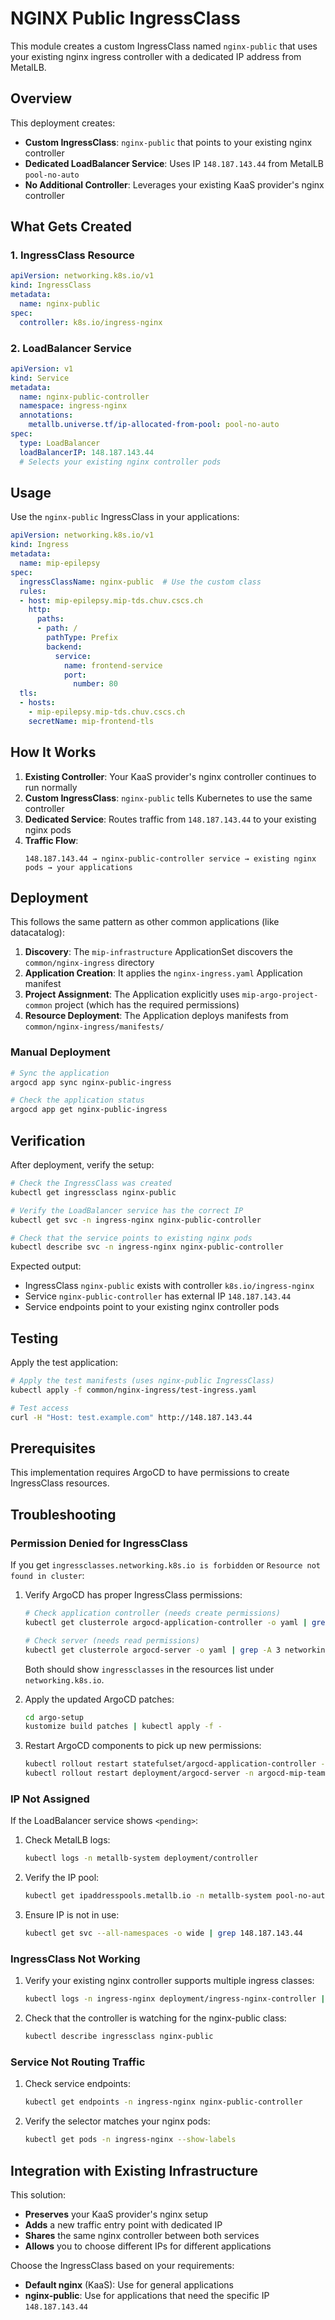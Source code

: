 # NGINX Public IngressClass

This module creates a custom IngressClass named `nginx-public` that uses your existing nginx ingress controller with a dedicated IP address from MetalLB.

## Overview

This deployment creates:

- **Custom IngressClass**: `nginx-public` that points to your existing nginx controller
- **Dedicated LoadBalancer Service**: Uses IP `148.187.143.44` from MetalLB `pool-no-auto`
- **No Additional Controller**: Leverages your existing KaaS provider's nginx controller

## What Gets Created

### 1. IngressClass Resource

```yaml
apiVersion: networking.k8s.io/v1
kind: IngressClass
metadata:
  name: nginx-public
spec:
  controller: k8s.io/ingress-nginx
```

### 2. LoadBalancer Service

```yaml
apiVersion: v1
kind: Service
metadata:
  name: nginx-public-controller
  namespace: ingress-nginx
  annotations:
    metallb.universe.tf/ip-allocated-from-pool: pool-no-auto
spec:
  type: LoadBalancer
  loadBalancerIP: 148.187.143.44
  # Selects your existing nginx controller pods
```

## Usage

Use the `nginx-public` IngressClass in your applications:

```yaml
apiVersion: networking.k8s.io/v1
kind: Ingress
metadata:
  name: mip-epilepsy
spec:
  ingressClassName: nginx-public  # Use the custom class
  rules:
  - host: mip-epilepsy.mip-tds.chuv.cscs.ch
    http:
      paths:
      - path: /
        pathType: Prefix
        backend:
          service:
            name: frontend-service
            port:
              number: 80
  tls:
  - hosts:
    - mip-epilepsy.mip-tds.chuv.cscs.ch
    secretName: mip-frontend-tls
```

## How It Works

1. **Existing Controller**: Your KaaS provider's nginx controller continues to run normally
2. **Custom IngressClass**: `nginx-public` tells Kubernetes to use the same controller
3. **Dedicated Service**: Routes traffic from `148.187.143.44` to your existing nginx pods
4. **Traffic Flow**: 
   ```
   148.187.143.44 → nginx-public-controller service → existing nginx pods → your applications
   ```

## Deployment

This follows the same pattern as other common applications (like datacatalog):

1. **Discovery**: The `mip-infrastructure` ApplicationSet discovers the `common/nginx-ingress` directory
2. **Application Creation**: It applies the `nginx-ingress.yaml` Application manifest
3. **Project Assignment**: The Application explicitly uses `mip-argo-project-common` project (which has the required permissions)
4. **Resource Deployment**: The Application deploys manifests from `common/nginx-ingress/manifests/`

### Manual Deployment

```bash
# Sync the application
argocd app sync nginx-public-ingress

# Check the application status
argocd app get nginx-public-ingress
```

## Verification

After deployment, verify the setup:

```bash
# Check the IngressClass was created
kubectl get ingressclass nginx-public

# Verify the LoadBalancer service has the correct IP
kubectl get svc -n ingress-nginx nginx-public-controller

# Check that the service points to existing nginx pods
kubectl describe svc -n ingress-nginx nginx-public-controller
```

Expected output:
- IngressClass `nginx-public` exists with controller `k8s.io/ingress-nginx`
- Service `nginx-public-controller` has external IP `148.187.143.44`
- Service endpoints point to your existing nginx controller pods

## Testing

Apply the test application:

```bash
# Apply the test manifests (uses nginx-public IngressClass)
kubectl apply -f common/nginx-ingress/test-ingress.yaml

# Test access
curl -H "Host: test.example.com" http://148.187.143.44
```

## Prerequisites

This implementation requires ArgoCD to have permissions to create IngressClass resources.

## Troubleshooting

### Permission Denied for IngressClass

If you get `ingressclasses.networking.k8s.io is forbidden` or `Resource not found in cluster`:

1. Verify ArgoCD has proper IngressClass permissions:
   ```bash
   # Check application controller (needs create permissions)
   kubectl get clusterrole argocd-application-controller -o yaml | grep -A 3 networking.k8s.io
   
   # Check server (needs read permissions)  
   kubectl get clusterrole argocd-server -o yaml | grep -A 3 networking.k8s.io
   ```
   Both should show `ingressclasses` in the resources list under `networking.k8s.io`.

2. Apply the updated ArgoCD patches:
   ```bash
   cd argo-setup
   kustomize build patches | kubectl apply -f -
   ```

3. Restart ArgoCD components to pick up new permissions:
   ```bash
   kubectl rollout restart statefulset/argocd-application-controller -n argocd-mip-team
   kubectl rollout restart deployment/argocd-server -n argocd-mip-team
   ```

### IP Not Assigned

If the LoadBalancer service shows `<pending>`:

1. Check MetalLB logs:
   ```bash
   kubectl logs -n metallb-system deployment/controller
   ```

2. Verify the IP pool:
   ```bash
   kubectl get ipaddresspools.metallb.io -n metallb-system pool-no-auto -o yaml
   ```

3. Ensure IP is not in use:
   ```bash
   kubectl get svc --all-namespaces -o wide | grep 148.187.143.44
   ```

### IngressClass Not Working

1. Verify your existing nginx controller supports multiple ingress classes:
   ```bash
   kubectl logs -n ingress-nginx deployment/ingress-nginx-controller | grep "ingress class"
   ```

2. Check that the controller is watching for the nginx-public class:
   ```bash
   kubectl describe ingressclass nginx-public
   ```

### Service Not Routing Traffic

1. Check service endpoints:
   ```bash
   kubectl get endpoints -n ingress-nginx nginx-public-controller
   ```

2. Verify the selector matches your nginx pods:
   ```bash
   kubectl get pods -n ingress-nginx --show-labels
   ```

## Integration with Existing Infrastructure

This solution:
- **Preserves** your KaaS provider's nginx setup
- **Adds** a new traffic entry point with dedicated IP
- **Shares** the same nginx controller between both services
- **Allows** you to choose different IPs for different applications

Choose the IngressClass based on your requirements:
- **Default nginx** (KaaS): Use for general applications
- **nginx-public**: Use for applications that need the specific IP `148.187.143.44` 